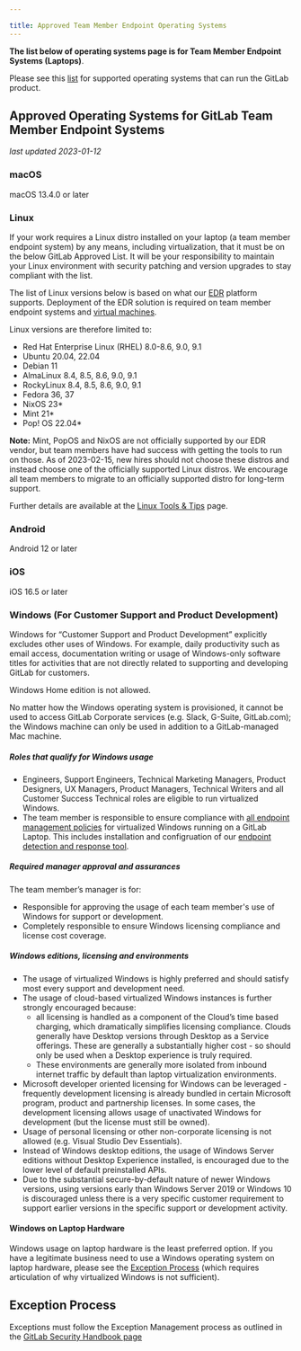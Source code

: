 ```yaml
---

title: Approved Team Member Endpoint Operating Systems
---
```


**The list below of operating systems page is for Team Member Endpoint Systems (Laptops)**.

Please see this [list](https://docs.gitlab.com/ee/administration/package_information/supported_os.html) for supported operating systems that can run the GitLab product.

## Approved Operating Systems for GitLab Team Member Endpoint Systems

*last updated 2023-01-12*

### macOS

macOS 13.4.0 or later

### Linux

If your work requires a Linux distro installed on your laptop (a team member endpoint system) by any means, including virtualization, that it must be on the below GitLab Approved List. It will be your responsibility to maintain your Linux environment with security patching and version upgrades to stay compliant with the list.

The list of Linux versions below is based on what our [EDR](/handbook/business-technology/team-member-enablement/onboarding-access-requests/endpoint-management/edr/) platform supports. Deployment of the EDR solution is required on team member endpoint systems and [virtual machines](https://about.gitlab.com/handbook/business-technology/team-member-enablement/onboarding-access-requests/endpoint-management/edr/#i-have-several-virtual-hosts-on-my-laptop-do-they-all-need-agent).

Linux versions are therefore limited to:

- Red Hat Enterprise Linux (RHEL) 8.0-8.6, 9.0, 9.1
- Ubuntu 20.04, 22.04
- Debian 11
- AlmaLinux 8.4, 8.5, 8.6, 9.0, 9.1
- RockyLinux 8.4, 8.5, 8.6, 9.0, 9.1
- Fedora 36, 37
- NixOS 23*
- Mint 21*
- Pop! OS 22.04*

**Note:** Mint, PopOS and NixOS are not officially supported by our EDR vendor, but team members have had success with getting the tools to run on those. As of 2023-02-15, new hires should not choose these distros and instead choose one of the officially supported Linux distros. We encourage all team members to migrate to an officially supported distro for long-term support.

Further details are available at the [Linux Tools & Tips](/handbook/tools-and-tips/linux/) page.

### Android

Android 12 or later

### iOS

iOS 16.5 or later

### Windows (For Customer Support and Product Development)

Windows for “Customer Support and Product Development” explicitly excludes other uses of Windows. For example, daily productivity such as email access, documentation writing or usage of Windows-only software titles for activities that are not directly related to supporting and developing GitLab for customers.

Windows Home edition is not allowed.

No matter how the Windows operating system is provisioned, it cannot be used to access GitLab Corporate services (e.g. Slack, G-Suite, GitLab.com); the Windows machine can only be used in addition to a GitLab-managed Mac machine.

##### Roles that qualify for Windows usage

- Engineers, Support Engineers, Technical Marketing Managers, Product Designers, UX Managers, Product Managers, Technical Writers and all Customer Success Technical roles are eligible to run virtualized Windows.
- The team member is responsible to ensure compliance with [all endpoint management policies](/handbook/it/operating-systems/) for virtualized Windows running on a GitLab Laptop. This includes installation and configruation of our [endpoint detection and response tool](https://about.gitlab.com/handbook/business-technology/end-user-services/onboarding-access-requests/endpoint-management/edr/).

##### Required manager approval and assurances

The team member’s manager is for:

- Responsible for approving the usage of each team member's use of Windows for support or development.
- Completely responsible to ensure Windows licensing compliance and license cost coverage.

##### Windows editions, licensing and environments

- The usage of virtualized Windows is highly preferred and should satisfy most every support and development need.
- The usage of cloud-based virtualized Windows instances is further strongly encouraged because:
  - all licensing is handled as a component of the Cloud’s time based charging, which dramatically simplifies licensing compliance. Clouds generally have Desktop versions through Desktop as a Service offerings. These are generally a substantially higher cost - so should only be used when a Desktop experience is truly required.
  - These environments are generally more isolated from inbound internet traffic by default than laptop virtualization environments.
- Microsoft developer oriented licensing for Windows can be leveraged - frequently development licensing is already bundled in certain Microsoft program, product and partnership licenses. In some cases, the development licensing allows usage of unactivated Windows for development (but the license must still be owned).
- Usage of personal licensing or other non-corporate licensing is not allowed (e.g. Visual Studio Dev Essentials).
- Instead of Windows desktop editions, the usage of Windows Server editions without Desktop Experience installed, is encouraged due to the lower level of default preinstalled APIs.
- Due to the substantial secure-by-default nature of newer Windows versions, using versions early than Windows Server 2019 or Windows 10 is discouraged unless there is a very specific customer requirement to support earlier versions in the specific support or development activity.

#### Windows on Laptop Hardware

Windows usage on laptop hardware is the least preferred option. If you have a legitimate business need to use a Windows operating system on laptop hardware, please see the [Exception Process](#exception-process) (which requires articulation of why virtualized Windows is not sufficient).

## Exception Process

Exceptions must follow the Exception Management process as outlined in the [GitLab Security Handbook page](/handbook/security/#information-security-policy-exception-management-process)
